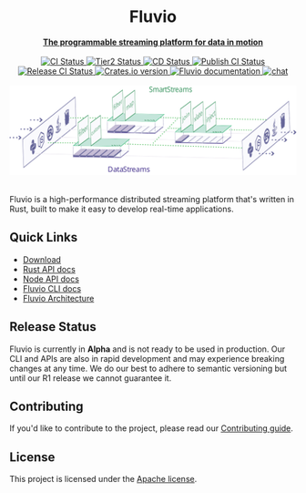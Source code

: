 <div align="center">
<h1>Fluvio</h1>
<a href="https://fluvio.io" target="_blank">
 <strong>The programmable streaming platform for data in motion</strong>
 </a>
<br>
<br>

<div>
<!-- CI status -->
<a href="https://github.com/infinyon/fluvio/actions/workflows/ci.yml">
<img src="https://github.com/infinyon/fluvio/workflows/CI/badge.svg" alt="CI Status" />
</a>
<!-- CI Tier2 status -->
<a href="https://github.com/infinyon/fluvio/actions/workflows/ci_tier2.yaml">
<img src="https://github.com/infinyon/fluvio/workflows/CI_Platform_Tier2/badge.svg?event=pull_request" alt="Tier2 Status" />
</a>
<!-- CD status -->
<a href="https://github.com/infinyon/fluvio/actions/workflows/cd_dev.yaml">
<img src="https://github.com/infinyon/fluvio/workflows/CD_Dev/badge.svg" alt="CD Status" />
</a>
<!-- Publish status -->
<a href="https://github.com/infinyon/fluvio/actions/workflows/publish.yml">
<img src="https://github.com/infinyon/fluvio/workflows/Publish/badge.svg" alt="Publish CI Status" />
</a>
<!-- Release status -->
<a href="https://github.com/infinyon/fluvio/actions/workflows/release.yml">
<img src="https://github.com/infinyon/fluvio/workflows/Release/badge.svg" alt="Release CI Status" />
</a>
<a href="https://crates.io/crates/fluvio">
<img src="https://img.shields.io/crates/v/fluvio?style=flat" alt="Crates.io version" />
</a>
<!-- docs.rs docs -->
<a href="https://docs.rs/fluvio">
<img src="https://docs.rs/fluvio/badge.svg" alt="Fluvio documentation" />
</a>

<a href="https://discordapp.com/invite/bBG2dTz">
<img src="https://img.shields.io/discord/695712741381636168.svg?logo=discord&style=flat" alt="chat" />
</a>
</div>

<br>
<a href="https://fluvio.io">
<img src=".github/assets/fluvio-overview.svg" alt="A visual of a data pipeline with filter, map, and other streaming operations" />
</a>


<br>
<br>
</div>


Fluvio is a high-performance distributed streaming platform that's written
in Rust, built to make it easy to develop real-time applications.

## Quick Links

- [Download](https://www.fluvio.io/download/)
- [Rust API docs](https://docs.rs/fluvio)
- [Node API docs](https://infinyon.github.io/fluvio-client-node/)
- [Fluvio CLI docs](https://www.fluvio.io/cli/)
- [Fluvio Architecture](https://www.fluvio.io/docs/architecture/overview/)

## Release Status

Fluvio is currently in **Alpha** and is not ready to be used in production.
Our CLI and APIs are also in rapid development and may experience breaking
changes at any time. We do our best to adhere to semantic versioning but
until our R1 release we cannot guarantee it.

## Contributing

If you'd like to contribute to the project, please read our
[Contributing guide](CONTRIBUTING.md).

## License

This project is licensed under the [Apache license](LICENSE).
